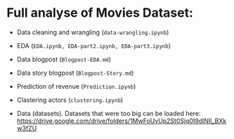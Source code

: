 # Full analyse of Movies Dataset:

- Data cleaning and wrangling (``data-wrangling.ipynb``)
- EDA (``EDA.ipynb, EDA-part2.ipynb, EDA-part3.ipynb``)
- Data blogpost (``Blogpost-EDA.md``)
- Data story blogpost (``Blogpost-Story.md``)
- Prediction of revenue (``Prediction.ipynb``)
- Clastering actors (``clustering.ipynb``)

- Data (datasets). Datasets that were too big can be loaded here: https://drive.google.com/drive/folders/1MwFoUvUp2St0Sjq0I9dlNIl_BXkw3fZU
